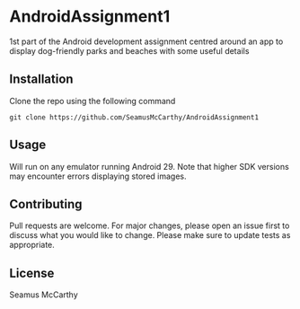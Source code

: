 # AndroidAssignment1
1st part of the Android development assignment centred around an app to display dog-friendly parks and beaches with some useful details

## Installation

Clone the repo using the following command

```
git clone https://github.com/SeamusMcCarthy/AndroidAssignment1
```

## Usage

Will run on any emulator running Android 29. Note that higher SDK versions may encounter errors displaying stored images.

## Contributing
Pull requests are welcome. For major changes, please open an issue first to discuss what you would like to change.
Please make sure to update tests as appropriate.

## License
Seamus McCarthy
